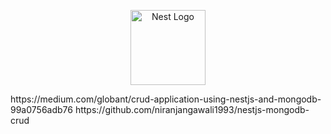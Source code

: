 <p align="center">
  <a href="http://nestjs.com/" target="blank"><img src="https://nestjs.com/img/logo-small.svg" width="120" alt="Nest Logo" /></a>
</p>
 https://medium.com/globant/crud-application-using-nestjs-and-mongodb-99a0756adb76
https://github.com/niranjangawali1993/nestjs-mongodb-crud
